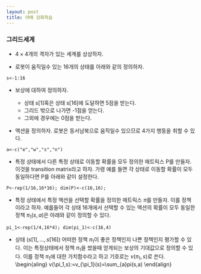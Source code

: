 ```yaml
---
layout: post
title: 야매 강화학습
---
```


### 그리드세계 

- $4\times 4$개의 격자가 있는 세계를 상상하자. 

- 로봇이 움직일수 있는 16개의 상태를 아래와 같의 정의하자. 
```{r}
s<-1:16
```

- 보상에 대하여 정의하자. 
  - 상태 s[1]혹은 상태 s[16]에 도달하면 5점을 받는다. 
  - 그리드 밖으로 나가면 -1점을 얻는다. 
  - 그외에 경우에는 0점을 받는다. 

- 액션을 정의하자. 로봇은 동서남북으로 움직일수 있으므로 4가지 행동을 취할 수 있다.
```{r}
a<-c("e","w","s","n")
```

- 특정 상태에서 다른 특정 상태로 이동할 확률을 모두 정의한 매트릭스 P를 만들자. 이것을 transition matrix라고 하자. 가령 예를 들면 각 상태로 이동할 확률이 모두 동일하다면 P를 아래와 같이 설정한다. 
```{r}
P<-rep(1/16,16*16); dim(P)<-c(16,16);
```

- 특정 상태에서 특정 액션을 선택할 확률을 정의한 매트릭스 $\pi$를 만들자. 이를 정책이라고 하자. 예를들어 각 상태 16개에서 선택할 수 있는 액션의 확률이 모두 동일한 정책 $\pi_1(s,a)$은 아래와 같이 정의할 수 있다. 
```{r}
pi_1<-rep(1/4,16*4); dim(pi_1)<-c(16,4) 
```

- 상태 $(s[1],\dots,s[16])$ 어떠한 정책 $\pi_1$이 좋은 정책인지 나쁜 정책인지 평가할 수 있다. 이는 특정상태에서 정책 $\pi_1$을 썼을때 얻게되는 보상의 기대값으로 정의할 수 있다. 이를 정책 $\pi_1$에 대한 가치함수라고 하고 기호로는 $v(\pi_1,s)$로 쓴다. 
\begin{aling}
v(\pi_1,s):=v_{\pi_1}(s)=\sum_{a}pi(s,a)
\end{align}
